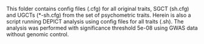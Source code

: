 This folder contains config files (.cfg) for all original traits, SGCT (sh.cfg) and UGCTs (*-sh.cfg) from the set of psychometric traits. Herein is also a script running DEPICT analysis using config files for all traits (.sh). The analysis was performed with significance threshold 5e-08 using GWAS data without genomic control.
